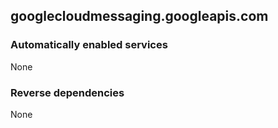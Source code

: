 ## googlecloudmessaging.googleapis.com

### Automatically enabled services

None

### Reverse dependencies

None

